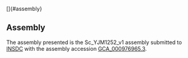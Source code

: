 []{#assembly}

Assembly
--------

The assembly presented is the Sc\_YJM1252\_v1 assembly submitted to
[INSDC](http://www.insdc.org) with the assembly accession
[GCA\_000976965.3](http://www.ebi.ac.uk/ena/data/view/GCA_000976965.3).
